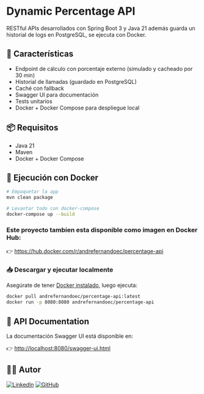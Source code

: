 # Dynamic Percentage API

RESTful APIs desarrollados con Spring Boot 3 y Java 21 además guarda un historial de logs en PostgreSQL, se ejecuta con Docker.

## 🚀 Características

- Endpoint de cálculo con porcentaje externo (simulado y cacheado por 30 min)
- Historial de llamadas (guardado en PostgreSQL)
- Caché con fallback
- Swagger UI para documentación
- Tests unitarios
- Docker + Docker Compose para despliegue local

## 📦 Requisitos

- Java 21
- Maven
- Docker + Docker Compose

## 🐳 Ejecución con Docker

```bash
# Empaquetar la app
mvn clean package

# Levantar todo con docker-compose
docker-compose up --build
```
### Este proyecto tambien esta disponible como imagen en Docker Hub:

👉 https://hub.docker.com/r/andrefernandoec/percentage-api

### 📥 Descargar y ejecutar localmente

Asegúrate de tener [Docker instalado](https://docs.docker.com/get-docker/), luego ejecuta:

```bash
docker pull andrefernandoec/percentage-api:latest
docker run -p 8080:8080 andrefernandoec/percentage-api
```

## 📘 API Documentation

La documentación Swagger UI está disponible en:

👉 [http://localhost:8080/swagger-ui.html](http://localhost:8080/swagger-ui.html)


## 👨‍💻 Autor
[![LinkedIn](https://img.shields.io/badge/LinkedIn-André%20Llumiquinga-blue?style=flat&logo=linkedin)](https://www.linkedin.com/in/andre-llc/)
[![GitHub](https://img.shields.io/badge/GitHub-André%20Llumiquinga-black?style=flat&logo=github)](https://github.com/andrefernandoec2608)